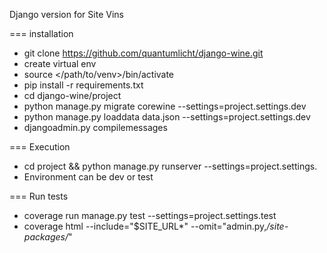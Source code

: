Django version for Site Vins


===
installation
* git clone https://github.com/quantumlicht/django-wine.git
* create virtual env
* source </path/to/venv>/bin/activate
* pip install -r requirements.txt
* cd django-wine/project
* python manage.py migrate corewine --settings=project.settings.dev
* python manage.py loaddata data.json --settings=project.settings.dev
* djangoadmin.py compilemessages

===
Execution
	
* cd project && python manage.py runserver --settings=project.settings.<environment>
* Environment can be dev or test


=== 
Run tests

* coverage run manage.py test --settings=project.settings.test
* coverage html --include="$SITE_URL*" --omit="admin.py,*/site-packages/*"
